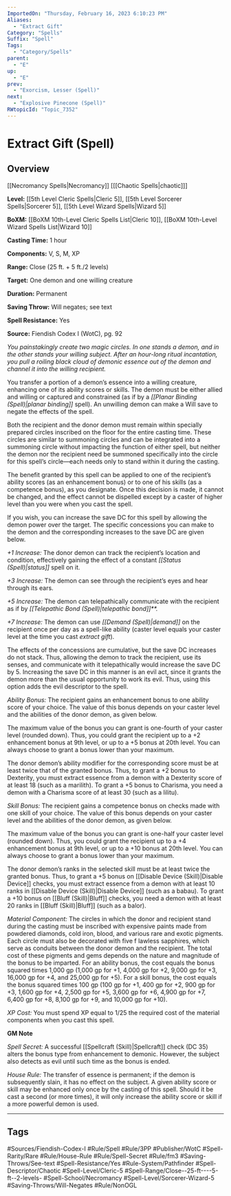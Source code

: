 ```yaml
---
ImportedOn: "Thursday, February 16, 2023 6:10:23 PM"
Aliases:
  - "Extract Gift"
Category: "Spells"
Suffix: "Spell"
Tags:
  - "Category/Spells"
parent:
  - "E"
up:
  - "E"
prev:
  - "Exorcism, Lesser (Spell)"
next:
  - "Explosive Pinecone (Spell)"
RWtopicId: "Topic_7352"
---
```

# Extract Gift (Spell)
## Overview
[[Necromancy Spells|Necromancy]] \[[[Chaotic Spells|chaotic]]]

**Level:** [[5th Level Cleric Spells|Cleric 5]], [[5th Level Sorcerer Spells|Sorcerer 5]], [[5th Level Wizard Spells|Wizard 5]]

**BoXM:** [[BoXM 10th-Level Cleric Spells List|Cleric 10]], [[BoXM 10th-Level Wizard Spells List|Wizard 10]]

**Casting Time:** 1 hour

**Components:** V, S, M, XP

**Range:** Close (25 ft. + 5 ft./2 levels)

**Target:** One demon and one willing creature

**Duration:** Permanent

**Saving Throw:** Will negates; see text

**Spell Resistance:** Yes

**Source:** Fiendish Codex I (WotC), pg. 92

*You painstakingly create two magic circles. In one stands a demon, and in the other stands your willing subject. After an hour-long ritual incantation, you pull a roiling black cloud of demonic essence out of the demon and channel it into the willing recipient.*

You transfer a portion of a demon’s essence into a willing creature, enhancing one of its ability scores or skills. The demon must be either allied and willing or captured and constrained (as if by a *[[Planar Binding (Spell)|planar binding]]* spell). An unwilling demon can make a Will save to negate the effects of the spell.

Both the recipient and the donor demon must remain within specially prepared circles inscribed on the floor for the entire casting time. These circles are similar to summoning circles and can be integrated into a summoning circle without impacting the function of either spell, but neither the demon nor the recipient need be summoned specifically into the circle for this spell’s circle—each needs only to stand within it during the casting.

The benefit granted by this spell can be applied to one of the recipient’s ability scores (as an enhancement bonus) or to one of his skills (as a competence bonus), as you designate. Once this decision is made, it cannot be changed, and the effect cannot be dispelled except by a caster of higher level than you were when you cast the spell.

If you wish, you can increase the save DC for this spell by allowing the demon power over the target. The specific concessions you can make to the demon and the corresponding increases to the save DC are given below.

*+1 Increase:* The donor demon can track the recipient’s location and condition, effectively gaining the effect of a constant *[[Status (Spell)|status]]* spell on it.

*+3 Increase:* The demon can see through the recipient’s eyes and hear through its ears.

*+5 Increase:* The demon can telepathically communicate with the recipient as if by *[[Telepathic Bond (Spell)|telepathic bond]]**.*

*+7 Increase:* The demon can use *[[Demand (Spell)|demand]]* on the recipient once per day as a spell-like ability (caster level equals your caster level at the time you cast *extract gift*).

The effects of the concessions are cumulative, but the save DC increases do not stack. Thus, allowing the demon to track the recipient, use its senses, and communicate with it telepathically would increase the save DC by 5. Increasing the save DC in this manner is an evil act, since it grants the demon more than the usual opportunity to work its evil. Thus, using this option adds the evil descriptor to the spell.

*Ability Bonus:* The recipient gains an enhancement bonus to one ability score of your choice. The value of this bonus depends on your caster level and the abilities of the donor demon, as given below.

The maximum value of the bonus you can grant is one-fourth of your caster level (rounded down). Thus, you could grant the recipient up to a +2 enhancement bonus at 9th level, or up to a +5 bonus at 20th level. You can always choose to grant a bonus lower than your maximum.

The donor demon’s ability modifier for the corresponding score must be at least twice that of the granted bonus. Thus, to grant a +2 bonus to Dexterity, you must extract essence from a demon with a Dexterity score of at least 18 (such as a marilith). To grant a +5 bonus to Charisma, you need a demon with a Charisma score of at least 30 (such as a lilitu).

*Skill Bonus:* The recipient gains a competence bonus on checks made with one skill of your choice. The value of this bonus depends on your caster level and the abilities of the donor demon, as given below.

The maximum value of the bonus you can grant is one-half your caster level (rounded down). Thus, you could grant the recipient up to a +4 enhancement bonus at 9th level, or up to a +10 bonus at 20th level. You can always choose to grant a bonus lower than your maximum.

The donor demon’s ranks in the selected skill must be at least twice the granted bonus. Thus, to grant a +5 bonus on [[Disable Device (Skill)|Disable Device]] checks, you must extract essence from a demon with at least 10 ranks in [[Disable Device (Skill)|Disable Device]] (such as a babau). To grant a +10 bonus on [[Bluff (Skill)|Bluff]] checks, you need a demon with at least 20 ranks in [[Bluff (Skill)|Bluff]] (such as a balor).

*Material Component:* The circles in which the donor and recipient stand during the casting must be inscribed with expensive paints made from powdered diamonds, cold iron, blood, and various rare and exotic pigments. Each circle must also be decorated with five f lawless sapphires, which serve as conduits between the donor demon and the recipient. The total cost of these pigments and gems depends on the nature and magnitude of the bonus to be imparted. For an ability bonus, the cost equals the bonus squared times 1,000 gp (1,000 gp for +1, 4,000 gp for +2, 9,000 gp for +3, 16,000 gp for +4, and 25,000 gp for +5). For a skill bonus, the cost equals the bonus squared times 100 gp (100 gp for +1, 400 gp for +2, 900 gp for +3, 1,600 gp for +4, 2,500 gp for +5, 3,600 gp for +6, 4,900 gp for +7, 6,400 gp for +8, 8,100 gp for +9, and 10,000 gp for +10).

*XP Cost:* You must spend XP equal to 1/25 the required cost of the material components when you cast this spell.

**GM Note**

*Spell Secret:* A successful [[Spellcraft (Skill)|Spellcraft]] check (DC 35) alters the bonus type from enhancement to demonic. However, the subject also detects as evil until such time as the bonus is ended.

*House Rule:* The transfer of essence is permanent; if the demon is subsequently slain, it has no effect on the subject. A given ability score or skill may be enhanced only once by the casting of this spell. Should it be cast a second (or more times), it will only increase the ability score or skill if a more powerful demon is used.


---
## Tags
#Sources/Fiendish-Codex-I #Rule/Spell #Rule/3PP #Publisher/WotC #Spell-Rarity/Rare #Rule/House-Rule #Rule/Spell-Secret #Rule/fm3 #Saving-Throws/See-text #Spell-Resistance/Yes #Rule-System/Pathfinder #Spell-Descriptor/Chaotic #Spell-Level/Cleric-5 #Spell-Range/Close--25-ft----5-ft--2-levels- #Spell-School/Necromancy #Spell-Level/Sorcerer-Wizard-5 #Saving-Throws/Will-Negates #Rule/NonOGL

